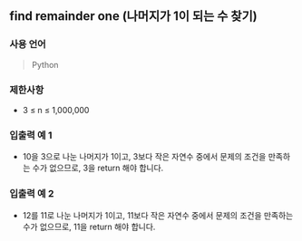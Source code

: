 ## find remainder one (나머지가 1이 되는 수 찾기)

### 사용 언어
> Python

### 제한사항
- 3 ≤ n ≤ 1,000,000

### 입출력 예 1
- 10을 3으로 나눈 나머지가 1이고, 3보다 작은 자연수 중에서 문제의 조건을 만족하는 수가 없으므로, 3을 return 해야 합니다.

### 입출력 예 2
- 12를 11로 나눈 나머지가 1이고, 11보다 작은 자연수 중에서 문제의 조건을 만족하는 수가 없으므로, 11을 return 해야 합니다.